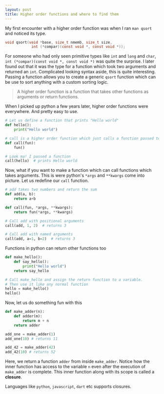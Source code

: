 ```yaml
---
layout: post
title: Higher order functions and where to find them
---
```

My first encounter with a higher order function was when I ran `man qsort` and noticed its type.

```c
void qsort(void *base, size_t nmemb, size_t size,
            int (*compar)(const void *, const void *));
```

For someone who had only seen primitive types like `int` and `long` and `char`, `int (*compar)(const void *, const void *)` was quite the surprise.
I later found out that it was the type for a function which took two arguments and returned an `int`. Complicated looking syntax aside, this is quite interesting. Passing a function allows you to create a generic `qsort` function which can be use to sort anything with a custom sorting logic.

> A higher order function is a function that takes other functions as arguments or return functions.

When I picked up python a few years later, higher order functions were everywhere. And pretty easy to use.

```python
# Let us define a function that prints "Hello world"
def hello():
    print("Hello world")

# call is a higher order function which just calls a function passed to it without arguments
def call(fun):
    fun()

# Look ma! I passed a function
call(hello)  # prints Hello world
```

Now, what if you want to make a function which can call functions which takes arguments. This is were python's `*args` and `**kwargs` come into picture. Let us redefine our `call` function.

```python
# add takes two numbers and return the sum
def add(a, b):
    return a+b

def call(fun, *args, **kwargs):
    return fun(*args, **kwargs)

# Call add with positional arguments
call(add, 1, 2)  # returns 3

# Call add with named arguments
call(add, a=1, b=2)  # returns 3
```

Functions in python can return other functions too

```python
def make_hello():
    def say_hello():
        print("Hello world")
    return say_hello

# Call make_hello and assign the return function to a variable.
# Then use it like any normal function
hello = make_hello()
hello()
```
Now, let us do something fun with this

```python
def make_adder(n):
    def adder(m):
        return m + n
    return adder

add_one = make_adder(1)
add_one(10) # returns 11

add_42 = make_adder(42)
add_42(10) # returns 52
```
Here, we return a function `adder` from inside `make_adder`. Notice how the inner function has access to the variable `n` even after the execution of `make_adder` is complete. This inner function along with its scope is called a __closure__.

Languages like `python`, `javascript`, `dart` etc supports closures.
